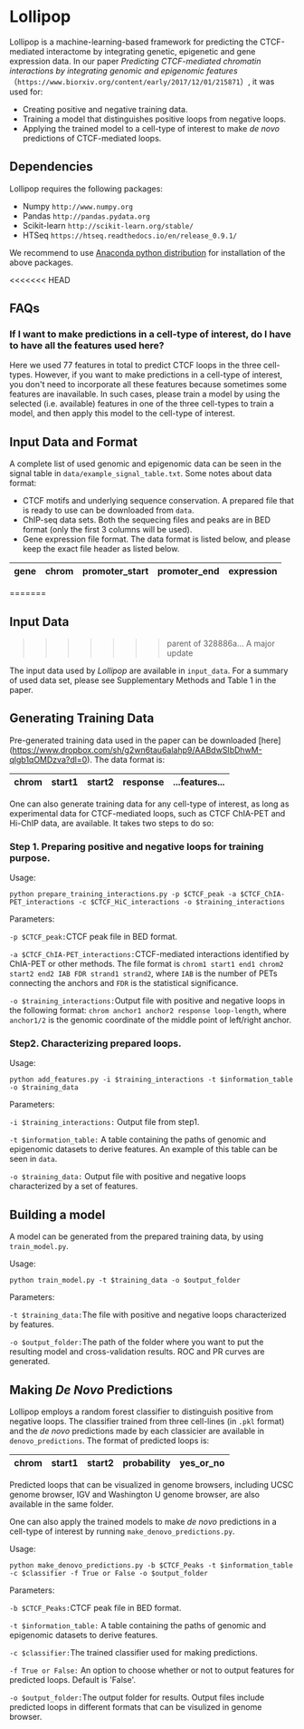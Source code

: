 # Lollipop

Lollipop is a machine-learning-based framework for predicting the CTCF-mediated interactome by integrating genetic, epigenetic and gene expression data. In our paper *Predicting CTCF-mediated chromatin interactions by integrating genomic and epigenomic features*（`https://www.biorxiv.org/content/early/2017/12/01/215871`）, it was used for:

* Creating positive and negative training data.
* Training a model that distinguishes positive loops from negative loops.
* Applying the trained model to a cell-type of interest to make *de novo* predictions of CTCF-mediated loops. 

## Dependencies
Lollipop requires the following packages:


* Numpy `http://www.numpy.org`
* Pandas `http://pandas.pydata.org`
* Scikit-learn `http://scikit-learn.org/stable/`
* HTSeq `https://htseq.readthedocs.io/en/release_0.9.1/`

We recommend to use [Anaconda python distribution](https://www.anaconda.com/what-is-anaconda/) for installation of the above packages.

<<<<<<< HEAD
## FAQs

### If I want to make predictions in a cell-type of interest, do I have to have all the features used here?

Here we used 77 features in total to predict CTCF loops in the three cell-types. However, if you want to make predictions in a cell-type of interest, you don't need to incorporate all these features because sometimes some features are inavailable. In such cases, please train a model by using the selected (i.e. available) features in one of the three cell-types to train a model, and then apply this model to the cell-type of interest.

## Input Data and Format
A complete list of used genomic and epigenomic data can be seen in the signal table in `data/example_signal_table.txt`. Some notes about data format:

* CTCF motifs and underlying sequence conservation. A prepared file that is ready to use can be downloaded from `data`.
* ChIP-seq data sets. Both the sequecing files and peaks are in BED format (only the first 3 columns will be used).
* Gene expression file format. The data format is listed below, and please keep the exact file header as listed below.

| gene   |      chrom      |  promoter_start |     promoter_end      | expression     |
|----------|:-------------:|------:|:-------------:|:-------------:|
=======
## Input Data
>>>>>>> parent of 328886a... A major update

The input data used by *Lollipop* are available in `input_data`. For a summary of used data set, please see Supplementary Methods and Table 1 in the paper.

## Generating Training Data

Pre-generated training data used in the paper can be downloaded [here] (https://www.dropbox.com/sh/g2wn6tau6alahp9/AABdwSIbDhwM-qlgb1qOMDzva?dl=0). The data format is:

| chrom   |      start1      |  start2 |     response      | ...features...     |
|----------|:-------------:|------:|:-------------:|:-------------:|

One can also generate training data for any cell-type of interest, as long as experimental data for CTCF-mediated loops, such as CTCF ChIA-PET and Hi-ChIP data, are available. It takes two steps to do so:

### Step 1. Preparing positive and negative loops for training purpose.

Usage:

`python prepare_training_interactions.py -p $CTCF_peak -a $CTCF_ChIA-PET_interactions -c $CTCF_HiC_interactions -o $training_interactions`

Parameters:  

`-p $CTCF_peak:`CTCF peak file in BED format.

`-a $CTCF_ChIA-PET_interactions:`CTCF-mediated interactions identified by ChIA-PET or other methods. The file format is `chrom1 start1 end1 chrom2 start2 end2 IAB FDR strand1 strand2`, where `IAB` is the number of PETs connecting the anchors and `FDR` is the statistical significance.

`-o $training_interactions:`Output file with positive and negative loops in the following format: `chrom anchor1 anchor2 response loop-length`, where `anchor1/2` is the genomic coordinate of the middle point of left/right anchor.

### Step2. Characterizing prepared loops.

Usage: 

`python add_features.py -i $training_interactions -t $information_table -o $training_data`

Parameters:

`-i $training_interactions:` Output file from step1.

`-t $information_table:` A table containing the paths of genomic and epigenomic datasets to derive features. An example of this table can be seen in `data`. 

`-o $training_data:` Output file with positive and negative loops characterized by a set of features. 


## Building a model
A model can be generated from the prepared training data, by using `train_model.py`.

Usage:

`python train_model.py -t $training_data -o $output_folder`

Parameters:

`-t $training_data:`The file with positive and negative loops characterized by features.

`-o $output_folder:`The path of the folder where you want to put the resulting model and cross-validation results. ROC and PR curves are generated.

## Making *De Novo* Predictions

Lollipop employs a random forest classifier to distinguish positive from negative loops. The classifier trained from three cell-lines (in `.pkl` format) and the *de novo* predictions made by each classicier are available in `denovo_predictions`. The format of predicted loops is:

| chrom   |      start1      |  start2 |     probability      |    yes\_or_no      |  
|----------|:-------------:|------:|:-------------:|:-------------:|

Predicted loops that can be visualized in genome browsers, including UCSC genome browser, IGV and Washington U genome browser, are also available in the same folder.

One can also apply the trained models to make *de novo* predictions in a cell-type of interest by running `make_denovo_predictions.py`.

Usage:

`python make_denovo_predictions.py -b $CTCF_Peaks -t $information_table -c $classifier -f True or False -o $output_folder`

Parameters:

`-b $CTCF_Peaks:`CTCF peak file in BED format.

`-t $information_table:` A table containing the paths of genomic and epigenomic datasets to derive features.

`-c $classifier:`The trained classifier used for making predictions.

`-f True or False:` An option to choose whether or not to output features for predicted loops. Default is 'False'.

`-o $output_folder:`The output folder for results. Output files include predicted loops in different formats that can be visulized in genome browser.
















